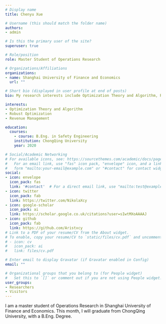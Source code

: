```yaml
---
# Display name
title: Chenyu Xue

# Username (this should match the folder name)
authors:
- admin

# Is this the primary user of the site?
superuser: true

# Role/position
role: Master Student of Operations Research

# Organizations/Affiliations
organizations:
- name: Shanghai University of Finance and Economics
  url: ""

# Short bio (displayed in user profile at end of posts)
bio: My research interests include Optimization Theory and Algorithm, Robust Optimization and Revenue Management.

interests:
- Optimization Theory and Algorithm
- Robust Optimization
- Revenue Management

education:
  courses:
    - course: B.Eng. in Safety Engineering
    institution: ChongQing University
    year: 2020

# Social/Academic Networking
# For available icons, see: https://sourcethemes.com/academic/docs/page-builder/#icons
#   For an email link, use "fas" icon pack, "envelope" icon, and a link in the
#   form "mailto:your-email@example.com" or "#contact" for contact widget.
social:
- icon: envelope
  icon_pack: fas
  link: '#contact'  # For a direct email link, use "mailto:test@example.org".
- icon: twitter
  icon_pack: fab
  link: https://twitter.com/NikolaXcy
- icon: google-scholar
  icon_pack: ai
  link: https://scholar.google.co.uk/citations?user=sIwtMXoAAAAJ
- icon: github
  icon_pack: fab
  link: https://github.com/Aristxcy
# Link to a PDF of your resume/CV from the About widget.
# To enable, copy your resume/CV to `static/files/cv.pdf` and uncomment the lines below.
# - icon: cv
#   icon_pack: ai
#   link: files/cv.pdf

# Enter email to display Gravatar (if Gravatar enabled in Config)
email: ""

# Organizational groups that you belong to (for People widget)
#   Set this to `[]` or comment out if you are not using People widget.
user_groups:
- Researchers
- Visitors
---
```


I am a master student of Operations Research in Shanghai University of Finance and Economics. This month, I will graduate from ChongQing University, with a B.Eng. Degree.